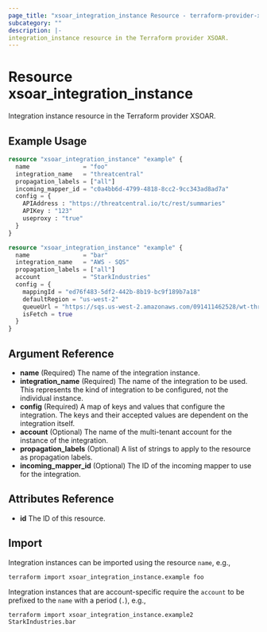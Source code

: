 ```yaml
---
page_title: "xsoar_integration_instance Resource - terraform-provider-xsoar"
subcategory: ""
description: |-
integration_instance resource in the Terraform provider XSOAR.
---
```


# Resource xsoar_integration_instance

Integration instance resource in the Terraform provider XSOAR.

## Example Usage

```terraform
resource "xsoar_integration_instance" "example" {
  name               = "foo"
  integration_name   = "threatcentral"
  propagation_labels = ["all"]
  incoming_mapper_id = "c0a4bb6d-4799-4818-8cc2-9cc343ad8ad7a"
  config = {
    APIAddress : "https://threatcentral.io/tc/rest/summaries"
    APIKey : "123"
    useproxy : "true"
  }
}

resource "xsoar_integration_instance" "example" {
  name               = "bar"
  integration_name   = "AWS - SQS"
  propagation_labels = ["all"]
  account            = "StarkIndustries"
  config = {
    mappingId = "ed76f483-5df2-442b-8b19-bc9f189b7a18"
    defaultRegion = "us-west-2"
    queueUrl = "https://sqs.us-west-2.amazonaws.com/091411462528/wt-threat-12345678-int-incident_queue"
    isFetch = true
  }
}
```

## Argument Reference
- **name** (Required) The name of the integration instance.
- **integration_name** (Required) The name of the integration to be used. This represents the kind of integration to be configured, not the individual instance.
- **config** (Required) A map of keys and values that configure the integration. The keys and their accepted values are dependent on the integration itself.
- **account** (Optional) The name of the multi-tenant account for the instance of the integration.
- **propagation_labels** (Optional) A list of strings to apply to the resource as propagation labels.
- **incoming_mapper_id** (Optional) The ID of the incoming mapper to use for the integration.

## Attributes Reference
- **id** The ID of this resource.

<!-- ## Timeouts -->

## Import
Integration instances can be imported using the resource `name`, e.g.,
```shell
terraform import xsoar_integration_instance.example foo
```
Integration instances that are account-specific require the `account` to be prefixed to the `name` with a period (`.`), e.g.,
```shell
terraform import xsoar_integration_instance.example2 StarkIndustries.bar
```